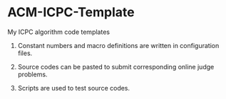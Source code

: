 ACM-ICPC-Template
=================

My ICPC algorithm code templates

1. Constant numbers and macro definitions are written in configuration files.

2. Source codes can be pasted to submit corresponding online judge problems.

3. Scripts are used to test source codes.

